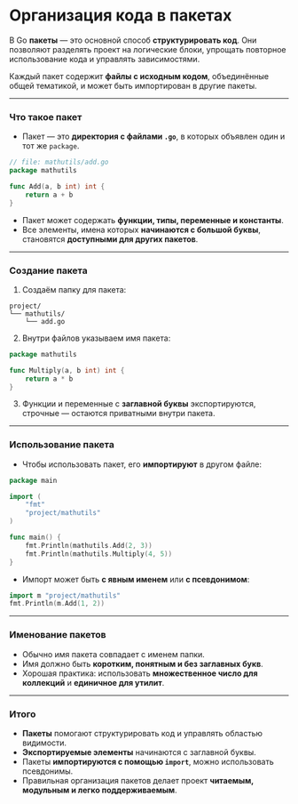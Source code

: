 # Организация кода в пакетах

В Go **пакеты** — это основной способ **структурировать код**. Они позволяют разделять проект на логические блоки, упрощать повторное использование кода и управлять зависимостями.

Каждый пакет содержит **файлы с исходным кодом**, объединённые общей тематикой, и может быть импортирован в другие пакеты.

---

### Что такое пакет

* Пакет — это **директория с файлами `.go`**, в которых объявлен один и тот же `package`.

```go
// file: mathutils/add.go
package mathutils

func Add(a, b int) int {
    return a + b
}
```

* Пакет может содержать **функции, типы, переменные и константы**.
* Все элементы, имена которых **начинаются с большой буквы**, становятся **доступными для других пакетов**.

---

### Создание пакета

1. Создаём папку для пакета:

```
project/
└── mathutils/
    └── add.go
```

2. Внутри файлов указываем имя пакета:

```go
package mathutils

func Multiply(a, b int) int {
    return a * b
}
```

3. Функции и переменные с **заглавной буквы** экспортируются, строчные — остаются приватными внутри пакета.

---

### Использование пакета

* Чтобы использовать пакет, его **импортируют** в другом файле:

```go
package main

import (
    "fmt"
    "project/mathutils"
)

func main() {
    fmt.Println(mathutils.Add(2, 3))
    fmt.Println(mathutils.Multiply(4, 5))
}
```

* Импорт может быть **с явным именем** или **с псевдонимом**:

```go
import m "project/mathutils"
fmt.Println(m.Add(1, 2))
```

---

### Именование пакетов

* Обычно имя пакета совпадает с именем папки.
* Имя должно быть **коротким, понятным и без заглавных букв**.
* Хорошая практика: использовать **множественное число для коллекций** и **единичное для утилит**.

---

### Итого

* **Пакеты** помогают структурировать код и управлять областью видимости.
* **Экспортируемые элементы** начинаются с заглавной буквы.
* Пакеты **импортируются с помощью `import`**, можно использовать псевдонимы.
* Правильная организация пакетов делает проект **читаемым, модульным и легко поддерживаемым**.